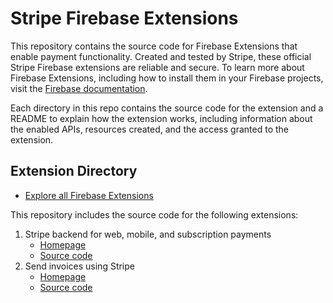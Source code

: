 # Stripe Firebase Extensions

This repository contains the source code for Firebase Extensions that enable payment functionality. Created and tested by Stripe, these official Stripe Firebase extensions are reliable and secure. To learn more about Firebase Extensions, including how to install them in your Firebase projects, visit the [Firebase documentation](https://firebase.google.com/docs/extensions).

Each directory in this repo contains the source code for the extension and a README to explain how the extension works, including information about the enabled APIs, resources created, and the access granted to the extension.

## Extension Directory

- [Explore all Firebase Extensions](https://firebase.google.com/products/extensions)

This repository includes the source code for the following extensions:

1. Stripe backend for web, mobile, and subscription payments
    - [Homepage](https://firebase.google.com/products/extensions/firestore-stripe-payments)
    - [Source code](./firestore-stripe-payments)
1. Send invoices using Stripe
    - [Homepage](https://firebase.google.com/products/extensions/firestore-stripe-invoices)
    - [Source code](./firestore-stripe-invoices)